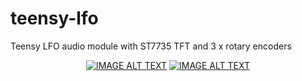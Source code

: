 # teensy-lfo
Teensy LFO audio module with ST7735 TFT and 3 x rotary encoders


<div align="center">
  <a href="https://www.youtube.com/watch?v=oHey9vxUgPI"><img src="https://img.youtube.com/vi/oHey9vxUgPI/0.jpg" alt="IMAGE ALT TEXT"></a>
   <a href="https://www.youtube.com/watch?v=F82L4924gZA"><img src="https://img.youtube.com/vi/F82L4924gZA/0.jpg" alt="IMAGE ALT TEXT"></a>

</div>
